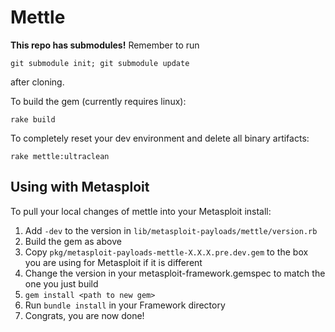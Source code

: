 Mettle
======

**This repo has submodules!** Remember to run
```
git submodule init; git submodule update
```
after cloning.

To build the gem (currently requires linux):

```
rake build
```

To completely reset your dev environment and delete all binary artifacts:

```
rake mettle:ultraclean
```

Using with Metasploit
---------------------

To pull your local changes of mettle into your Metasploit install:

1. Add `-dev` to the version in `lib/metasploit-payloads/mettle/version.rb`
2. Build the gem as above
3. Copy `pkg/metasploit-payloads-mettle-X.X.X.pre.dev.gem` to the box you are using for Metasploit if it is different
4. Change the version in your metasploit-framework.gemspec to match the one you just build
5. `gem install <path to new gem>`
6. Run `bundle install` in your Framework directory
7. Congrats, you are now done!
